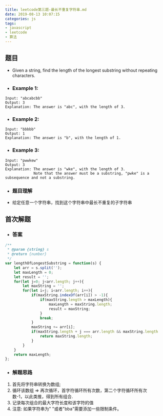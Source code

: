 ```yaml
---
title: leetcode第三题-最长不重复字符串.md
date: 2019-08-13 10:07:15
categories: js
tags:
- javascript
- leetcode
- 算法
---
```


## 题目
* Given a string, find the length of the longest substring without repeating characters.

* ### Example 1:
```
Input: "abcabcbb"
Output: 3 
Explanation: The answer is "abc", with the length of 3. 
```

* ### Example 2:
```
Input: "bbbbb"
Output: 1
Explanation: The answer is "b", with the length of 1.
```

* ### Example 3:
```
Input: "pwwkew"
Output: 3
Explanation: The answer is "wke", with the length of 3. 
             Note that the answer must be a substring, "pwke" is a subsequence and not a substring.
```

* ### 题目理解
* 给定任意一个字符串，找到这个字符串中最长不重复的子字符串

## 首次解题
* ### 答案
```js
/**
 * @param {string} s
 * @return {number}
 */
var lengthOfLongestSubstring = function(s) {
    let arr = s.split('');
    let maxLength = 0;
    let result = '';
    for(let j=0; j<arr.length; j++){
        let maxString = '';
        for(let i=j; i<arr.length; i++){
            if(maxString.indexOf(arr[i]) > -1){
                if(maxString.length > maxLength){
                    maxLength = maxString.length;
                    result = maxString;
                }
                break;
            }
            maxString += arr[i];
            if(maxString.length + j === arr.length && maxString.length > maxLength){
                return maxString.length;
            }
        }
    }
    return maxLength;
};
```

* ### 解题思路
1. 首先将字符串转换为数组;
2. 循环该数组 => 再次循环，首字符循环所有次数，第二个字符循环所有次数-1，以此类推，得到所有组合.
3. 记录每次组合的最大字符长度和该字符的值
4. 注意: 如果字符串为" "或者"bba"需要添加一些限制条件。